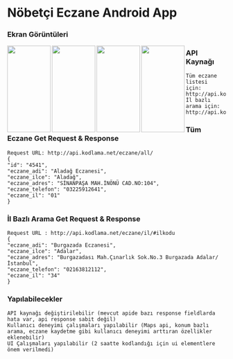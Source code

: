 # Nöbetçi Eczane Android App


### Ekran Görüntüleri

<img align="left" width="100px" height="200px" src="https://kuzeyapi.com/Ideav/download/ss%20%281%29.jpg"/>
<img align="left" width="100px" height="200px" src="https://kuzeyapi.com/Ideav/download/ss%20%282%29.jpg"/>
<img align="left" width="100px" height="200px" src="https://kuzeyapi.com/Ideav/download/ss%20%283%29.jpg"/>
<img align="left" width="100px" height="200px" src="https://kuzeyapi.com/Ideav/download/ss%20%284%29.jpg"/>



### API Kaynağı

```
Tüm eczane listesi için: http://api.kodlama.net/eczane/all/
İl bazlı arama için: http://api.kodlama.net/eczane/il/#ilkodu
```

### Tüm Eczane Get Request & Response
```
Request URL: http://api.kodlama.net/eczane/all/
{
"id": "4541",
"eczane_adi": "Aladağ Eczanesi",
"eczane_ilce": "Aladağ",
"eczane_adres": "SİNANPAŞA MAH.İNÖNÜ CAD.NO:104",
"eczane_telefon": "03225912641",
"eczane_il": "01"
}
```

### İl Bazlı Arama Get Request & Response
```
Request URL : http://api.kodlama.net/eczane/il/#ilkodu
{
"eczane_adi": "Burgazada Eczanesi",
"eczane_ilce": "Adalar",
"eczane_adres": "Burgazadası Mah.Çınarlık Sok.No.3 Burgazada Adalar/İstanbul",
"eczane_telefon": "02163812112",
"eczane_il": "34"
}
```


### Yapılabilecekler
```
API kaynağı değiştirilebilir (mevcut apide bazı response fieldlarda hata var, api response sabit değil)
Kullanıcı deneyimi çalışmaları yapılabilir (Maps api, konum bazlı arama, eczane kaydetme gibi kullanıcı deneyimi arttıran özellikler eklenebilir)
UI Çalışmaları yapılabilir (2 saatte kodlandığı için ui elementlere önem verilmedi)
```
